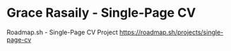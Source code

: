 # Grace Rasaily - Single-Page CV

Roadmap.sh - Single-Page CV Project
https://roadmap.sh/projects/single-page-cv
